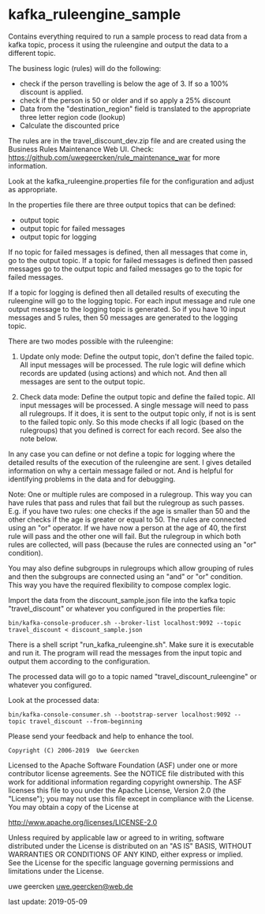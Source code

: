 # kafka_ruleengine_sample

Contains everything required to run a sample process to read data from a kafka topic,
process it using the ruleengine and output the data to a different topic.

The business logic (rules) will do the following:

* check if the person travelling is below the age of 3. If so a 100% discount is applied.
* check if the person is 50 or older and if so apply a 25% discount
* Data from the "destination_region" field is translated to the appropriate three letter region code (lookup)
* Calculate the discounted price

The rules are in the travel_discount_dev.zip file and are created using the Business Rules
Maintenance Web UI. Check: https://github.com/uwegeercken/rule_maintenance_war for more information.
    
Look at the kafka_ruleengine.properties file for the configuration and adjust as
appropriate.

In the properties file there are three output topics that can be defined:
* output topic
* output topic for failed messages
* output topic for logging

If no topic for failed messages is defined, then all messages that come in, go to the output topic. If a topic
for failed messages is defined then passed messages go to the output topic and failed messages go to the topic
for failed messages.

If a topic for logging is defined then all detailed results of executing the ruleengine will go to the logging
topic. For each input message and rule one output message to the logging topic is generated. So if you have
10 input messages and 5 rules, then 50 messages are generated to the logging topic.

There are two modes possible with the ruleengine:

1) Update only mode: Define the output topic, don't define the failed topic. All input messages will be processed.
The rule logic will define which records are updated (using actions) and which not. And then all messages are
sent to the output topic.

2) Check data mode: Define the output topic and define the failed topic. All input messages will be processed.
A single message will need to pass all rulegroups. If it does, it is sent to the output topic only, if not
is is sent to the failed topic only. So this mode checks if all logic (based on the rulegroups) that you defined
is correct for each record. See also the note below.

In any case you can define or not define a topic for logging where the detailed results of the execution of the
ruleengine are sent. I gives detailed information on why a certain message failed or not. And is helpful for
identifying problems in the data and for debugging.

Note: One or multiple rules are composed in a rulegroup. This way you can have rules that pass and rules that fail
but the rulegroup as such passes. E.g. if you have two rules: one checks if the age is smaller than 50 and the
other checks if the age is greater or equal to 50. The rules are connected using an "or" operator. If we have now a
person at the age of 40, the first rule will pass and the other one will fail. But the rulegroup in which both rules
are collected, will pass (because the rules are connected using an "or" condition).

You may also define subgroups in rulegroups which allow grouping of rules and then the subgroups are connected using
an "and" or "or" condition. This way you have the required flexibility to compose complex logic.

Import the data from the discount_sample.json file into the kafka topic "travel_discount"
or whatever you configured in the properties file:

    bin/kafka-console-producer.sh --broker-list localhost:9092 --topic travel_discount < discount_sample.json

There is a shell script "run_kafka_ruleengine.sh". Make sure it is executable and run it. The program will read
the messages from the input topic and output them according to the configuration.

The processed data will go to a topic named "travel_discount_ruleengine" or whatever you
configured.

Look at the processed data:

    bin/kafka-console-consumer.sh --bootstrap-server localhost:9092 --topic travel_discount --from-beginning


Please send your feedback and help to enhance the tool.

    Copyright (C) 2006-2019  Uwe Geercken


 Licensed to the Apache Software Foundation (ASF) under one
 or more contributor license agreements.  See the NOTICE file
 distributed with this work for additional information
 regarding copyright ownership.  The ASF licenses this file
 to you under the Apache License, Version 2.0 (the
 "License"); you may not use this file except in compliance
 with the License.  You may obtain a copy of the License at

   http://www.apache.org/licenses/LICENSE-2.0

 Unless required by applicable law or agreed to in writing,
 software distributed under the License is distributed on an
 "AS IS" BASIS, WITHOUT WARRANTIES OR CONDITIONS OF ANY
 KIND, either express or implied.  See the License for the
 specific language governing permissions and limitations
 under the License.


uwe geercken
uwe.geercken@web.de

last update: 2019-05-09

